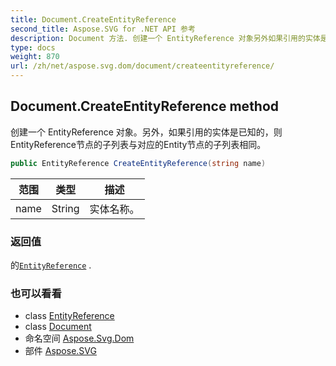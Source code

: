 ```yaml
---
title: Document.CreateEntityReference
second_title: Aspose.SVG for .NET API 参考
description: Document 方法. 创建一个 EntityReference 对象另外如果引用的实体是已知的则EntityReference节点的子列表与对应的Entity节点的子列表相同
type: docs
weight: 870
url: /zh/net/aspose.svg.dom/document/createentityreference/
---
```

## Document.CreateEntityReference method

创建一个 EntityReference 对象。另外，如果引用的实体是已知的，则EntityReference节点的子列表与对应的Entity节点的子列表相同。

```csharp
public EntityReference CreateEntityReference(string name)
```

| 范围 | 类型 | 描述 |
| --- | --- | --- |
| name | String | 实体名称。 |

### 返回值

的[`EntityReference`](../../entityreference/) .

### 也可以看看

* class [EntityReference](../../entityreference/)
* class [Document](../)
* 命名空间 [Aspose.Svg.Dom](../../document/)
* 部件 [Aspose.SVG](../../../)


